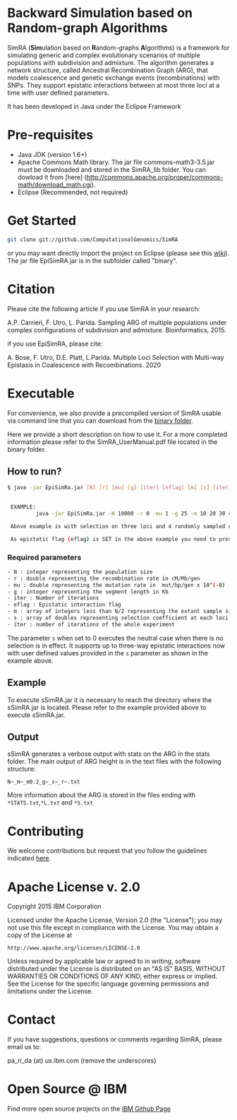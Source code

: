 # Backward Simulation based on Random-graph Algorithms
SimRA (**Sim**ulation based on **R**andom-graphs **A**lgorithms) is a framework for simulating generic and complex evolutionary scenarios of multiple populations with subdivision and admixture. 
The algorithm generates a network structure, called Ancestral Recombination Graph (ARG), that models coalescence and genetic exchange events (recombinations) with SNPs. They support epistatic interactions 
between at most three loci at a time with user defined parameters. 

It has been developed in Java under the Eclipse Framework

# Pre-requisites

- Java JDK (version 1.6+)
- Apache Commons Math library. The jar file commons-math3-3.5.jar must be downloaded and stored in the SimRA\_lib folder. You can dowload it from [here] (http://commons.apache.org/proper/commons-math/download_math.cgi).
- Eclipse (Recommended, not required)

# Get Started
```sh
git clone git://github.com/ComputationalGenomics/SimRA
```

or you may want directly import the project on Eclipse (please see this [wiki](https://github.com/OneBusAway/onebusaway/wiki/Importing-source-code-into-Eclipse)). 
The jar file EpiSimRA.jar is in the subfolder called "binary".


# Citation

Please cite the following article if you use SimRA in your research:

A.P. Carrieri, F. Utro, L. Parida. Sampling ARG of multiple populations under complex configurations of subdivision and admixture. Bioinformatics, 2015.

if you use EpiSimRA, please cite: 

A. Bose, F. Utro, D.E. Platt, L.Parida. Multiple Loci Selection with Multi-way Epistasis in Coalescence with Recombinations. 2020
# Executable

For convenience, we also provide a precompiled version of SimRA usable via command line that you can download from the [binary folder](https://github.com/ComputationalGenomics/SimRA/tree/master/binary). 

Here we provide a short description on how to use it. For a more completed information please refer to the SimRA_UserManual.pdf file located in the binary folder.

## How to run?

```sh
$ java -jar EpiSimRa.jar [N] [r] [mu] [g] [iter] [eflag] [m] [s] [iter]
                 

 EXAMPLE:
         java -jar EpiSimRa.jar -N 10000 -r 0 -mu 1 -g 25 -m 10 20 30 40 -eflag 1 -s 0.3 0.3 0.3 -iter 100

 Above example is with selection on three loci and 4 randomly sampled extant units;

 As epistatic flag (eflag) is SET in the above example you need to provide four epistatic interaction coefficients less than s;
```

### Required parameters

```sh
- N : integer representing the population size
- r : double representing the recombination rate in cM/Mb/gen
- mu : double representing the mutation rate in  mut/bp/gen x 10^(-8)
- g : integer representing the segment length in Kb
- iter : Number of iterations
- eflag : Epistatic interaction flag
- m : array of integers less than N/2 representing the extant sample size
- s : array of doubles representing selection coefficient at each loci
- iter : number of iterations of the whole experiment
```

The parameter `s` when set to 0 executes the neutral case when there is no selection is in effect. It supports up 
to three-way epistatic interactions now with user defined values provided in the `s` parameter as shown in the example above. 

## Example
To execute sSimRA.jar it is necessary to reach the directory where the sSimRA.jar is located. 
Please refer to the example provided above to execute sSimRA.jar.


## Output

sSimRA generates a verbose output with stats on the ARG in the stats folder. The main output of ARG height is in
the text files with the following structure: 

`N~_m~_m0.2_g~_s~_r~.txt` 

More information about the ARG is stored in the files ending with `*STATS.txt`,`*L.txt` and `*S.txt`

# Contributing

We welcome contributions but request that you follow the guidelines indicated [here](https://github.com/ComputationalGenomics/SimRA/blob/master/Contributing/Contributing.md).

# Apache License v. 2.0
Copyright 2015 IBM Corporation

Licensed under the Apache License, Version 2.0 (the "License");
you may not use this file except in compliance with the License.
You may obtain a copy of the License at

    http://www.apache.org/licenses/LICENSE-2.0

Unless required by applicable law or agreed to in writing, software
distributed under the License is distributed on an "AS IS" BASIS,
WITHOUT WARRANTIES OR CONDITIONS OF ANY KIND, either express or implied.
See the License for the specific language governing permissions and
limitations under the License.

# Contact

If you have suggestions, questions or comments regarding SimRA, please email us to: 

pa_ri_da (at) us.ibm.com  (remove the underscores)

# Open Source @ IBM

Find more open source projects on the [IBM Github Page](http://ibm.github.io/)
